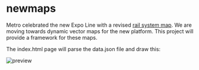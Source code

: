 # newmaps

Metro celebrated the new Expo Line with a revised [rail system map](https://media.metro.net/riding_metro/maps/images/rail_map.pdf). We are moving towards dynamic vector maps for the new platform. This project will provide a framework for these maps.

The index.html page will parse the data.json file and draw this:

![preview](https://www.evernote.com/l/ADMPK2UnfQVO-IVxLEO-rMKE9InmN6gUcTEB/image.png)
